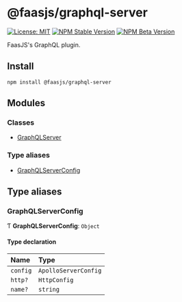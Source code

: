# @faasjs/graphql-server

[![License: MIT](https://img.shields.io/npm/l/@faasjs/graphql-server.svg)](https://github.com/faasjs/faasjs/blob/main/packages/faasjs/graphql-server/LICENSE)
[![NPM Stable Version](https://img.shields.io/npm/v/@faasjs/graphql-server/stable.svg)](https://www.npmjs.com/package/@faasjs/graphql-server)
[![NPM Beta Version](https://img.shields.io/npm/v/@faasjs/graphql-server/beta.svg)](https://www.npmjs.com/package/@faasjs/graphql-server)

FaasJS's GraphQL plugin.

## Install

    npm install @faasjs/graphql-server

## Modules

### Classes

- [GraphQLServer](classes/GraphQLServer.md)

### Type aliases

- [GraphQLServerConfig](modules.md#graphqlserverconfig)

## Type aliases

### GraphQLServerConfig

Ƭ **GraphQLServerConfig**: `Object`

#### Type declaration

| Name | Type |
| :------ | :------ |
| `config` | `ApolloServerConfig` |
| `http?` | `HttpConfig` |
| `name?` | `string` |

